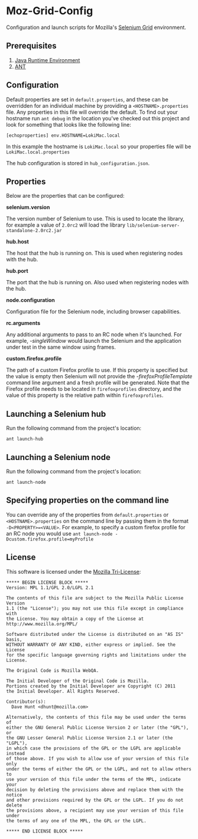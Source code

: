 Moz-Grid-Config
===============

Configuration and launch scripts for Mozilla's [Selenium Grid] environment.

[Selenium Grid]: http://selenium-grid.seleniumhq.org/

Prerequisites
-------------

  1. [Java Runtime Environment]
  2. [ANT]

[Java Runtime Environment]: http://www.oracle.com/technetwork/java/javase/downloads/index.html
[ANT]: http://ant.apache.org/

Configuration
-------------

Default properties are set in `default.properties`, and these can be overridden
for an individual machine by providing a `<HOSTNAME>.properties` file. Any
properties in this file will override the default. To find out your hostname
run `ant debug` in the location you've checked out this project and look for
something that looks like the following line:

    [echoproperties] env.HOSTNAME=LokiMac.local

In this example the hostname is `LokiMac.local` so your properties file will be
`LokiMac.local.properties`

The hub configuration is stored in `hub_configuration.json`.

Properties
----------

Below are the properties that can be configured:

**selenium.version**

The version number of Selenium to use. This is used to locate the library,
for example a value of `2.0rc2` will load the library
`lib/selenium-server-standalone-2.0rc2.jar`

**hub.host**

The host that the hub is running on. This is used when registering nodes with
the hub.

**hub.port**

The port that the hub is running on. Also used when registering nodes with the
hub.

**node.configuration**

Configuration file for the Selenium node, including browser capabilities.

**rc.arguments**

Any additional arguments to pass to an RC node when it's launched. For
example, *-singleWindow* would launch the Selenium and the application under
test in the same window using frames.

**custom.firefox.profile**

The path of a custom Firefox profile to use. If this property is specified but
the value is empty then Selenium will not provide the *-firefoxProfileTemplate*
command line argument and a fresh profile will be generated. Note that the
Firefox profile needs to be located in `firefoxprofiles` directory, and the
value of this property is the relative path within `firefoxprofiles`.

Launching a Selenium hub
------------------------

Run the following command from the project's location:

    ant launch-hub

Launching a Selenium node
-------------------------

Run the following command from the project's location:

    ant launch-node

Specifying properties on the command line
-----------------------------------------

You can override any of the properties from `default.properties` or
`<HOSTNAME>.properties` on the command line by passing them in the format
`-D<PROPERTY>=<VALUE>`. For example, to specify a custom firefox profile for an
RC node you would use `ant launch-node
-Dcustom.firefox.profile=myProfile`

License
-------
This software is licensed under the [Mozilla Tri-License][MPL]:

    ***** BEGIN LICENSE BLOCK *****
    Version: MPL 1.1/GPL 2.0/LGPL 2.1

    The contents of this file are subject to the Mozilla Public License Version
    1.1 (the "License"); you may not use this file except in compliance with
    the License. You may obtain a copy of the License at
    http://www.mozilla.org/MPL/

    Software distributed under the License is distributed on an "AS IS" basis,
    WITHOUT WARRANTY OF ANY KIND, either express or implied. See the License
    for the specific language governing rights and limitations under the
    License.

    The Original Code is Mozilla WebQA.

    The Initial Developer of the Original Code is Mozilla.
    Portions created by the Initial Developer are Copyright (C) 2011
    the Initial Developer. All Rights Reserved.

    Contributor(s):
      Dave Hunt <dhunt@mozilla.com>

    Alternatively, the contents of this file may be used under the terms of
    either the GNU General Public License Version 2 or later (the "GPL"), or
    the GNU Lesser General Public License Version 2.1 or later (the "LGPL"),
    in which case the provisions of the GPL or the LGPL are applicable instead
    of those above. If you wish to allow use of your version of this file only
    under the terms of either the GPL or the LGPL, and not to allow others to
    use your version of this file under the terms of the MPL, indicate your
    decision by deleting the provisions above and replace them with the notice
    and other provisions required by the GPL or the LGPL. If you do not delete
    the provisions above, a recipient may use your version of this file under
    the terms of any one of the MPL, the GPL or the LGPL.

    ***** END LICENSE BLOCK *****

[MPL]: http://www.mozilla.org/MPL/
